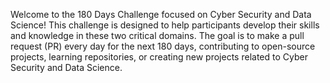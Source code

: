 Welcome to the 180 Days Challenge focused on Cyber Security and Data Science! This challenge is designed to help participants develop their skills and knowledge in these two critical domains. The goal is to make a pull request (PR) every day for the next 180 days, contributing to open-source projects, learning repositories, or creating new projects related to Cyber Security and Data Science.
